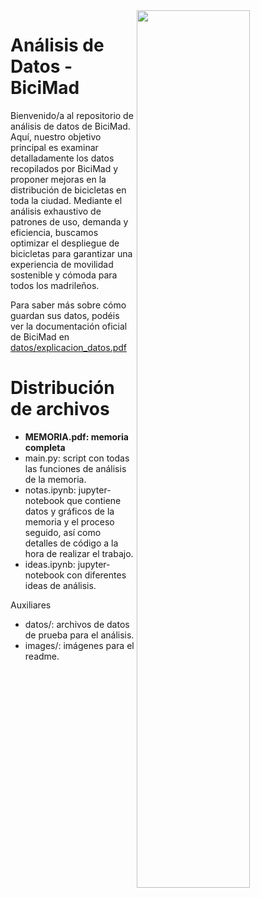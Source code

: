 
<img align="right" src="images/01-bicimad-escena-principal.gif" width="60%"/>

# Análisis de Datos - BiciMad

Bienvenido/a al repositorio de análisis de datos de BiciMad. Aquí, nuestro objetivo principal es examinar detalladamente los datos recopilados por BiciMad y proponer mejoras en la distribución de bicicletas en toda la ciudad. Mediante el análisis exhaustivo de patrones de uso, demanda y eficiencia, buscamos optimizar el despliegue de bicicletas para garantizar una experiencia de movilidad sostenible y cómoda para todos los madrileños.

Para saber más sobre cómo guardan sus datos, podéis ver la documentación oficial de BiciMad en [datos/explicacion_datos.pdf](datos/explicacion_datos.pdf) 

# Distribución de archivos <a name=id1.3> </a>

* **MEMORIA.pdf: memoria completa**
* main.py: script con todas las funciones de análisis de la memoria.
* notas.ipynb: jupyter-notebook que contiene datos y gráficos de la memoria y el proceso seguido, así como detalles de código a la hora de realizar el trabajo.
* ideas.ipynb: jupyter-notebook con diferentes ideas de análisis.

Auxiliares

* datos/: archivos de datos de prueba para el análisis. 
* images/: imágenes para el readme.



